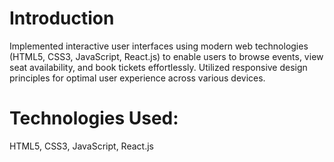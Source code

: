 # Introduction

Implemented interactive user interfaces using modern web technologies (HTML5, CSS3, JavaScript, React.js) to enable users to browse events, view seat availability, and book tickets effortlessly. Utilized responsive design principles for optimal user experience across various devices.

# Technologies Used:
HTML5, CSS3, JavaScript, React.js

